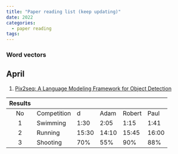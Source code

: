 ```yaml
---
title: "Paper reading list (keep updating)"
date: 2022
categories:
  - paper reading
tags:
---
```


### Word vectors

## April
1. [Pix2seq: A Language Modeling Framework for Object Detection](https://arxiv.org/abs/2109.10852)

| Results |             |       |       |        |       |
|:-------:|-------------|-------|-------|--------|-------|
| No      | Competition | d     | Adam  | Robert | Paul  |
| 1       | Swimming    |  1:30 |  2:05 |   1:15 |  1:41 |
| 2       | Running     | 15:30 | 14:10 |  15:45 | 16:00 |
| 3       | Shooting    |   70% |   55% |    90% |   88% |


